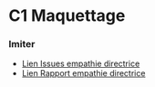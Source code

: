 # C1 Maquettage

### Imiter


- [Lien Issues empathie directrice](https://github.com/cnmh/besoin/issues/13)
- [Lien Rapport empathie directrice ](https://cnmh.github.io/besoin/Empathie-directrice/rapport.html)
